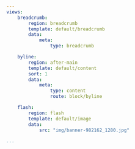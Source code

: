 ```yaml
---
views:
    breadcrumb:
        region: breadcrumb
        template: default/breadcrumb
        data:
            meta:
                type: breadcrumb

    byline:
        region: after-main
        template: default/content
        sort: 1
        data:
            meta:
                type: content
                route: block/byline

    flash:
        region: flash
        template: default/image
        data:
            src: "img/banner-982162_1280.jpg"

...
```

